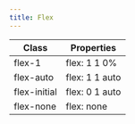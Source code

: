 ```yaml
---
title: Flex
---
```


| Class       | Properties               |
| ----------- | ------------------------ |
| flex-1 | flex: 1 1 0% |
| flex-auto | flex: 1 1 auto |
| flex-initial | flex: 0 1 auto |
| flex-none | flex: none |